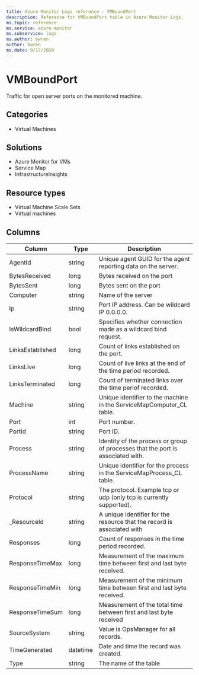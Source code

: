 ```yaml
---
title: Azure Monitor Logs reference - VMBoundPort
description: Reference for VMBoundPort table in Azure Monitor Logs.
ms.topic: reference
ms.service: azure-monitor
ms.subservice: logs
ms.author: bwren
author: bwren
ms.date: 9/17/2020
---
```


# VMBoundPort

 Traffic for open server ports on the monitored machine.

## Categories

- Virtual Machines
## Solutions

- Azure Monitor for VMs
- Service Map
- InfrastructureInsights
## Resource types

- Virtual Machine Scale Sets
- Virtual machines




## Columns

|Column|Type|Description|
|---|---|---|
|AgentId|string|Unique agent GUID for the agent reporting data on the server.|
|BytesReceived|long|Bytes received on the port|
|BytesSent|long|Bytes sent on the port|
|Computer|string|Name of the server|
|Ip|string|Port IP address. Can be wildcard IP 0.0.0.0.|
|IsWildcardBind|bool|Specifies whether connection made as a wildcard bind request.|
|LinksEstablished|long|Count of links established on the port.|
|LinksLive|long|Count of live links at the end of the time period recorded.|
|LinksTerminated|long|Count of terminated links over the time periof recorded.|
|Machine|string|Unique identifier to the machine in the ServiceMapComputer_CL table.|
|Port|int|Port number.|
|PortId|string|Port ID.|
|Process|string|Identity of the process or group of processes that the port is associated with.|
|ProcessName|string|Unique identifier for the process in the ServiceMapProcess_CL table.|
|Protocol|string|The protocol. Example tcp or udp (only tcp is currently supported).|
|_ResourceId|string|A unique identifier for the resource that the record is associated with|
|Responses|long|Count of responses in the time period recorded.|
|ResponseTimeMax|long|Measurement of the maximum time between first and last byte received.|
|ResponseTimeMin|long|Measurement of the minimum time between first and last byte received.|
|ResponseTimeSum|long|Measurement of the total time between first and last byte received|
|SourceSystem|string|Value is OpsManager for all records.|
|TimeGenerated|datetime|Date and time the record was created.|
|Type|string|The name of the table|
